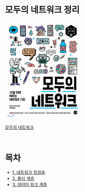 # 모두의 네트워크 정리

<img src="./image/logo.jpeg" width="250"/>

<br>

[모두의 네트워크](http://www.yes24.com/Product/Goods/61794014?OzSrank=1)

<br>

# 목차

- [1. 네트워크 첫걸음](./1.%20네트워크%20첫걸음.md)
- [2. 물리 계층](./2.%20물리%20계층.md)
- [3. 데이터 링크 계층](./3.%20데이터%20링크%20계층.md)
